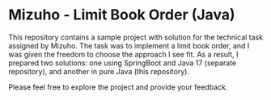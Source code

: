 # Mizuho - Limit Book Order (Java)
This repository contains a sample project with solution for the technical task assigned by Mizuho. The task was to implement a limit book order, and I was given the freedom to choose the approach I see fit. As a result, I prepared two solutions: one using SpringBoot and Java 17 (separate repository), and another in pure Java (this repository).

Please feel free to explore the project and provide your feedback.
